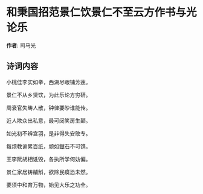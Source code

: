 # 和秉国招范景仁饮景仁不至云方作书与光论乐

**作者**: 司马光

## 诗词内容

小桃佳李实如拳，西湖尽眼铺芳莲。

景仁不从乡贤饮，为此乐论方穷研。

周衰官失畴人散，钟律要眇谁能传。

近人欺众出私意，最可闵笑房生颠。

如光初不辨宫羽，是非得失安敢专。

每烦教谕累百纸，顽如鐡石不可镌。

王李阮胡相诋毁，各执所学何妨偏。

景仁家居铸鬴斛，欲除民瘼恐未然。

要须中和育万物，始见大乐之功全。

